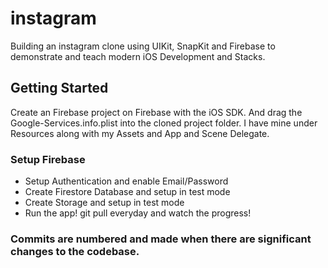 # instagram

Building an instagram clone using UIKit, SnapKit and Firebase to demonstrate and teach modern iOS Development and Stacks.

## Getting Started

Create an Firebase project on Firebase with the iOS SDK. And drag the Google-Services.info.plist into the cloned project folder. 
I have mine under Resources along with my Assets and App and Scene Delegate. 

### Setup Firebase
* Setup Authentication and enable Email/Password
* Create Firestore Database and setup in test mode
* Create Storage and setup in test mode
* Run the app! git pull everyday and watch the progress!

### Commits are numbered and made when there are significant changes to the codebase. 
